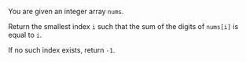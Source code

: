 You are given an integer array `nums`.

Return the smallest index `i` such that the sum of the digits of `nums[i]` is equal to `i`.

If no such index exists, return `-1`.